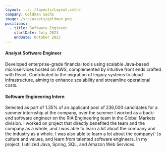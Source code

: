 ```yaml
---
layout: ../../layouts/Layout.astro
company: Goldman Sachs
image: /src/assets/goldman.png
positions:
  - title: Software Engineer
    startDate: July 2023
    endDate: October 2023
---
```


#### Analyst Software Engineer
Developed enterprise-grade financial tools using scalable Java-based microservices hosted on AWS, complemented by intuitive front ends crafted with React. Contributed to the migration of legacy systems to cloud infrastructure, aiming to enhance scalability and streamline operational costs.

#### Software Engineering Intern
Selected as part of 1.35% of an applicant pool of 236,000 candidates for a summer internship at the company, over the summer I worked as a back-end software engineer on the RIA Engineering team in the Global Markets division. I worked on project that directly benefited the team and the company as a whole, and I was able to learn a lot about the company and the industry as a whole. I was also able to learn a lot about the company{`'`}s culture and values, and learn from talented software engineers. In my project, I utilized Java, Spring, SQL, and Amazon Web Services.


